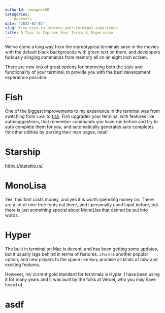 ```yaml
---
authorId: rwwagner90
categories:
  - devtools
date: '2022-02-02'
slug: five-tips-to-improve-your-terminal-experience
title: 5 Tips to Improve Your Terminal Experience
---
```


We've come a long way from the stereotypical terminals seen in the movies with
the default black backgrounds with green text on them, and developers furiously
slinging commands from memory all on an eight inch screen.

There are now lots of great options for improving both the style and functionality
of your terminal, to provide you with the best development experience possible.

# Fish

One of the biggest improvements to my experience in the terminal was from switching from `bash` to 
[fish](https://fishshell.com/). Fish upgrades your terminal with features like autosuggestions, that
remember commands you have run before and try to auto complete them for you, and automatically
generates auto completes for other utilities by parsing their man pages, neat!
# Starship

https://starship.rs/

# MonoLisa

Yes, this font costs money, and yes it is worth spending money on. There are a lot of nice free fonts
out there, and I personally used Input before, but there is just something special about MonoLisa
that cannot be put into words.

# Hyper

The built in terminal on Mac is decent, and has been getting some updates, but it usually lags
behind in terms of features. `iTerm` is another popular option, and new players to the space 
like `Warp` promise all kinds of new and exciting features.

However, my current gold standard for terminals is Hyper. I have been using it for many years
and it was built by the folks at Vercel, who you may have heard of.


# asdf